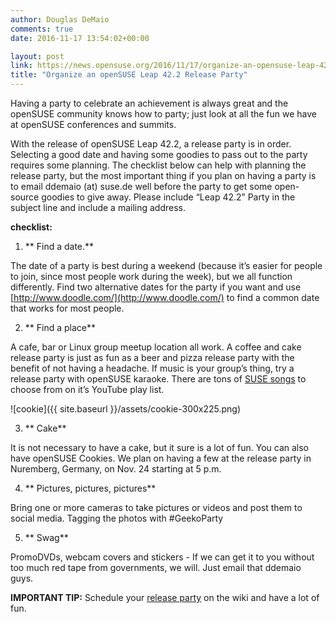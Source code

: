 ```yaml
---
author: Douglas DeMaio
comments: true
date: 2016-11-17 13:54:02+00:00

layout: post
link: https://news.opensuse.org/2016/11/17/organize-an-opensuse-leap-42-2-release-party/
title: "Organize an openSUSE Leap 42.2 Release Party"
---
```



Having a party to celebrate an achievement is always great and the openSUSE community knows how to party; just look at all the fun we have at openSUSE conferences and summits.

With the release of openSUSE Leap 42.2, a release party is in order. Selecting a good date and having some goodies to pass out to the party requires some planning. The checklist below can help with planning the release party, but the most important thing if you plan on having a party is to email ddemaio (at) suse.de well before the party to get some open-source goodies to give away. Please include “Leap 42.2” Party in the subject line and include a mailing address.

**checklist:**



 	
  1. ** Find a date.**


The date of a party is best during a weekend (because it’s easier for people to join, since most people work during the week), but we all function differently. Find two alternative dates for the party if you want and use [http://www.doodle.com/](http://www.doodle.com/) to find a common date that works for most people.



 	
  2. ** Find a place**


A cafe, bar or Linux group meetup location all work. A coffee and cake release party is just as fun as a beer and pizza release party with the benefit of not having a headache. If music is your group’s thing, try a release party with openSUSE karaoke. There are tons of [SUSE songs](http://bit.ly/2eJv2wx) to choose from on it’s YouTube play list.

![cookie]({{ site.baseurl }}/assets/cookie-300x225.png)



 	
  3. ** Cake**


It is not necessary to have a cake, but it sure is a lot of fun. You can also have openSUSE Cookies. We plan on having a few at the release party in Nuremberg, Germany, on Nov. 24 starting at 5 p.m.

 	
  4. ** Pictures, pictures, pictures**


Bring one or more cameras to take pictures or videos and post them to social media. Tagging the photos with #GeekoParty

 	
  5. ** Swag**


PromoDVDs, webcam covers and stickers - If we can get it to you without too much red tape from governments, we will. Just email that ddemaio guys.

**IMPORTANT TIP:** Schedule your [release party](https://en.opensuse.org/openSUSE:Launch_parties) on the wiki and have a lot of fun.		
